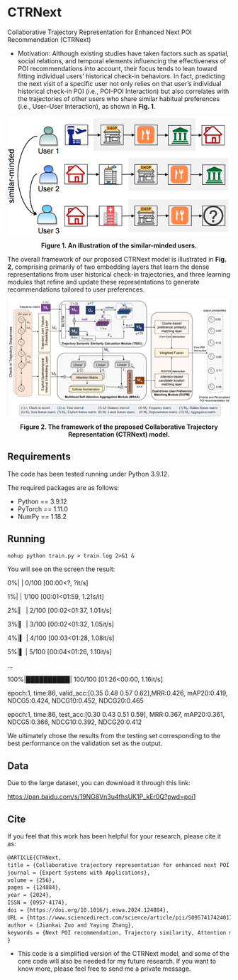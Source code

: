 # CTRNext
Collaborative Trajectory Representation for Enhanced Next POI Recommendation (CTRNext)

- Motivation: Although existing studies have taken factors such as spatial, social relations, and temporal elements influencing the effectiveness of POI recommendations into account, their focus tends to lean toward fitting individual users’ historical check-in behaviors. In fact, predicting the next visit of a specific user not only relies on that user’s individual historical check-in POI (i.e., POI-POI Interaction) but also correlates with the trajectories of other users who share similar habitual preferences (i.e., User–User Interaction), as shown in **Fig. 1**.
<p align="center">
<img align="middle" src="https://github.com/JKZuo/CTRNext/blob/main/Figures/fig0.png" width="600"/>
</p>
<p align = "center">
<b>Figure 1. An illustration of the similar-minded users. </b> 
</p>

The overall framework of our proposed CTRNext model is illustrated in **Fig. 2**, comprising primarily of two embedding layers that learn the dense representations from user historical check-in trajectories, and three learning modules that refine and update these representations to generate recommendations tailored to user preferences.
<p align="center">
<img align="middle" src="https://github.com/JKZuo/CTRNext/blob/main/Figures/fig1.png" width="800"/>
</p>
<p align = "center">
<b>Figure 2. The framework of the proposed Collaborative Trajectory Representation (CTRNext) model. </b> 
</p>

## Requirements
The code has been tested running under Python 3.9.12.

The required packages are as follows: 
- Python == 3.9.12 
- PyTorch == 1.11.0
- NumPy == 1.18.2

## Running
```shell
nohup python train.py > train.log 2>&1 &
```

You will see on the screen the result: 

  0%|          | 0/100 [00:00<?, ?it/s] 
  
  1%|          | 1/100 [00:01<01:59,  1.21s/it]
  
  2%|▏         | 2/100 [00:02<01:37,  1.01it/s]
  
  3%|▎         | 3/100 [00:02<01:32,  1.05it/s]
  
  4%|▍         | 4/100 [00:03<01:28,  1.08it/s]
  
  5%|▌         | 5/100 [00:04<01:26,  1.10it/s]
  
  ...
  
  100%|██████████| 100/100 [01:26<00:00,  1.16it/s]
  
epoch:1, time:86, valid_acc:[0.35 0.48 0.57 0.62],MRR:0.426, mAP20:0.419, NDCG5:0.424, NDCG10:0.452, NDCG20:0.465

epoch:1, time:86, test_acc:[0.30 0.43 0.51 0.59], MRR:0.367, mAP20:0.361, NDCG5:0.366, NDCG10:0.392, NDCG20:0.412

We ultimately chose the results from the testing set corresponding to the best performance on the validation set as the output.


## Data
Due to the large dataset, you can download it through this link:

https://pan.baidu.com/s/19NG8Vn3u4fhsUK1P_kEr0Q?pwd=poi1



## Cite
If you feel that this work has been helpful for your research, please cite it as: 

```tex
@ARTICLE{CTRNext,
title = {Collaborative trajectory representation for enhanced next POI recommendation},
journal = {Expert Systems with Applications},
volume = {256},
pages = {124884},
year = {2024},
ISSN = {0957-4174},
doi = {https://doi.org/10.1016/j.eswa.2024.124884},
URL = {https://www.sciencedirect.com/science/article/pii/S0957417424017512},
author = {Jiankai Zuo and Yaying Zhang},
keywords = {Next POI recommendation, Trajectory similarity, Attention mechanism, Representation learning},
}
```

- This code is a simplified version of the CTRNext model, and some of the core code will also be needed for my future research. If you want to know more, please feel free to send me a private message.
